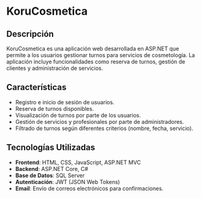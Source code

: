 # KoruCosmetica

## Descripción
KoruCosmetica es una aplicación web desarrollada en ASP.NET que permite a los usuarios gestionar turnos para servicios de cosmetología. La aplicación incluye funcionalidades como reserva de turnos, gestión de clientes y administración de servicios.

## Características
- Registro e inicio de sesión de usuarios.
- Reserva de turnos disponibles.
- Visualización de turnos por parte de los usuarios.
- Gestión de servicios y profesionales por parte de administradores.
- Filtrado de turnos según diferentes criterios (nombre, fecha, servicio).

## Tecnologías Utilizadas
- **Frontend**: HTML, CSS, JavaScript, ASP.NET MVC
- **Backend**: ASP.NET Core, C#
- **Base de Datos**: SQL Server
- **Autenticación**: JWT (JSON Web Tokens)
- **Email**: Envío de correos electrónicos para confirmaciones.
